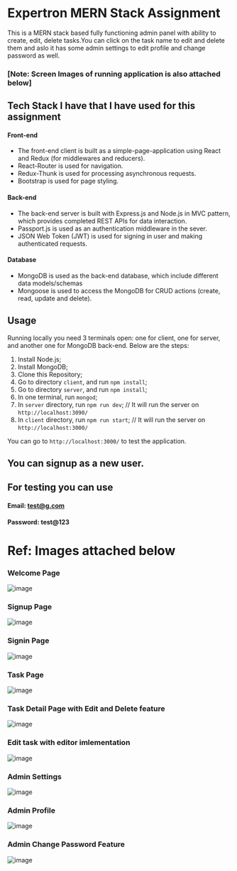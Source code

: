 # Expertron MERN Stack Assignment 

This is a MERN stack based fully functioning admin panel with ability to create, edit, delete tasks.You can click on the task name to edit and delete them and aslo it has some admin settings to edit profile and change password as well. 

### [Note: Screen Images of running application is also attached below]


## Tech Stack I have that I have used for this assignment

#### Front-end

* The front-end client is built as a simple-page-application using React and Redux (for middlewares and reducers).
* React-Router is used for navigation.
* Redux-Thunk is used for processing asynchronous requests.
* Bootstrap is used for page styling.

#### Back-end

* The back-end server is built with Express.js and Node.js in MVC pattern, which provides completed REST APIs for data interaction.
* Passport.js is used as an authentication middleware in the sever.
* JSON Web Token (JWT) is used for signing in user and making authenticated requests.

#### Database

* MongoDB is used as the back-end database, which include different data models/schemas
* Mongoose is used to access the MongoDB for CRUD actions (create, read, update and delete).

## Usage

Running locally you need 3 terminals open: one for client, one for server, and another one for MongoDB back-end. Below are the steps:

1. Install Node.js;
2. Install MongoDB;
3. Clone this Repository;
4. Go to directory `client`, and run `npm install`;
5. Go to directory `server`, and run `npm install`;
6. In one terminal, run `mongod`;
7. In `server` directory, run `npm run dev`; // It will run the server on `http://localhost:3090/`
8. In `client` directory, run `npm run start`; // It will run the server on `http://localhost:3000/`

You can go to `http://localhost:3000/` to test the application.

## You can signup as a new user.

## For testing you can use

#### Email: test@g.com
#### Password: test@123

# Ref: Images attached below

### Welcome Page
![image](https://user-images.githubusercontent.com/42492660/111233248-a7f02a80-8612-11eb-9f42-54248c37eb29.png)

### Signup Page
![image](https://user-images.githubusercontent.com/42492660/111232800-da4d5800-8611-11eb-8c39-d85410a8eb2d.png)

### Signin Page
![image](https://user-images.githubusercontent.com/42492660/111232908-fc46da80-8611-11eb-900d-a49a1322988f.png)

### Task Page
![image](https://user-images.githubusercontent.com/42492660/111232932-0cf75080-8612-11eb-8c96-aecbc697a1a3.png)

### Task Detail Page with Edit and Delete feature
![image](https://user-images.githubusercontent.com/42492660/111232984-28faf200-8612-11eb-91d4-7774984cc9ca.png)

### Edit task with editor imlementation
![image](https://user-images.githubusercontent.com/42492660/111233057-48921a80-8612-11eb-88e7-82aa56c8e751.png)

### Admin Settings
![image](https://user-images.githubusercontent.com/42492660/111233135-6a8b9d00-8612-11eb-93a2-0eeed0225b41.png)

### Admin Profile

![image](https://user-images.githubusercontent.com/42492660/111233366-dec64080-8612-11eb-90c1-7d511e5a727b.png)

### Admin Change Password Feature

![image](https://user-images.githubusercontent.com/42492660/111233387-e71e7b80-8612-11eb-9e24-e536a3f61671.png)


